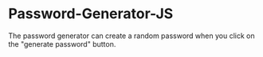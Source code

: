 # Password-Generator-JS

The password generator can create a random password when you click on the "generate password" button.